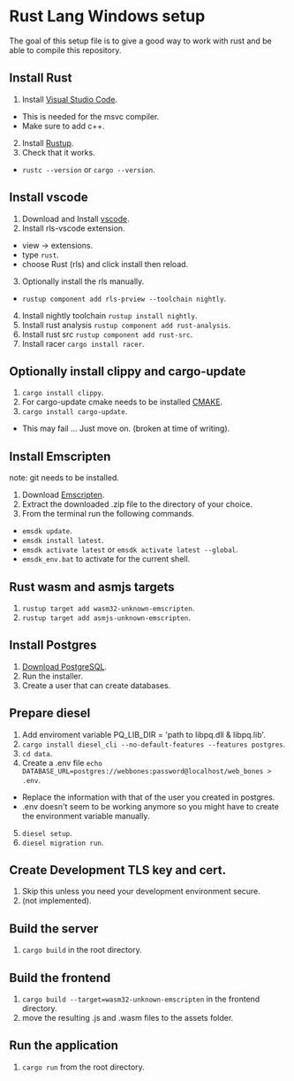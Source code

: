 # Rust Lang Windows setup

The goal of this setup file is to give a good way to work with rust and be able to compile this repository.

## Install Rust

1. Install [Visual Studio Code](https://www.visualstudio.com/).
  * This is needed for the msvc compiler.
  * Make sure to add c++.
2. Install [Rustup](https://www.rust-lang.org/en-US/).
3. Check that it works.
  * `rustc --version` or `cargo --version`.

## Install vscode

1. Download and Install [vscode](https://www.visualstudio.com/).
2. Install rls-vscode extension.
  * view -> extensions.
  * type `rust`.
  * choose Rust (rls) and click install then reload.
3. Optionally install the rls manually.
  * `rustup component add rls-prview --toolchain nightly`.
4. Install nightly toolchain `rustup install nightly`.
5. Install rust analysis `rustup component add rust-analysis`.
6. Install rust src `rustup component add rust-src`.
7. Install racer `cargo install racer`.

## Optionally install clippy and cargo-update
1. `cargo install clippy`.
2. For cargo-update cmake needs to be installed [CMAKE](https://cmake.org/download/).
3. `cargo install cargo-update`.
  * This may fail ... Just move on. (broken at time of writing).

## Install Emscripten

note: git needs to be installed.

1. Download [Emscripten](https://kripken.github.io/emscripten-site/docs/getting_started/downloads.html).
2. Extract the downloaded .zip file to the directory of your choice.
3. From the terminal run the following commands.
  * `emsdk update`.
  * `emsdk install latest`.
  * `emsdk activate latest` or `emsdk activate latest --global`.
  * `emsdk_env.bat` to activate for the current shell.

## Rust wasm and asmjs targets

1. `rustup target add wasm32-unknown-emscripten`.
2. `rustup target add asmjs-unknown-emscripten`.

## Install Postgres

1. [Download PostgreSQL](https://www.postgresql.org/download/).
2. Run the installer.
3. Create a user that can create databases.

## Prepare diesel

1. Add enviroment variable PQ_LIB_DIR = 'path to libpq.dll & libpq.lib'.
2. `cargo install diesel_cli --no-default-features --features postgres`.
3. `cd data`.
4. Create a .env file `echo DATABASE_URL=postgres://webbones:password@localhost/web_bones > .env`.
  * Replace the information with that of the user you created in postgres.
  * .env doesn't seem to be working anymore so you might have to create the environment variable manually.
5. `diesel setup`.
6. `diesel migration run`.

## Create Development TLS key and cert.

1. Skip this unless you need your development environment secure.
2. (not implemented).

## Build the server

1. `cargo build` in the root directory.

## Build the frontend

1. `cargo build --target=wasm32-unknown-emscripten` in the frontend directory.
2. move the resulting .js and .wasm files to the assets folder.

## Run the application

1. `cargo run` from the root directory.